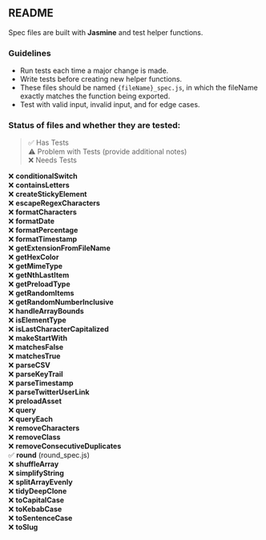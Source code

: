 ## README
Spec files are built with **Jasmine** and test helper functions.

### Guidelines
* Run tests each time a major change is made.
* Write tests before creating new helper functions.
* These files should be named `{fileName}_spec.js`, in which the fileName exactly matches the function being exported.
* Test with valid input, invalid input, and for edge cases.

### Status of files and whether they are tested:
> ✅ Has Tests
> <br>⚠️ Problem with Tests (provide additional notes)
> <br>❌ Needs Tests

❌ **conditionalSwitch**
<br>❌ **containsLetters**
<br>❌ **createStickyElement**
<br>❌ **escapeRegexCharacters**
<br>❌ **formatCharacters**
<br>❌ **formatDate**
<br>❌ **formatPercentage**
<br>❌ **formatTimestamp**
<br>❌ **getExtensionFromFileName**
<br>❌ **getHexColor**
<br>❌ **getMimeType**
<br>❌ **getNthLastItem**
<br>❌ **getPreloadType**
<br>❌ **getRandomItems**
<br>❌ **getRandomNumberInclusive**
<br>❌ **handleArrayBounds**
<br>❌ **isElementType**
<br>❌ **isLastCharacterCapitalized**
<br>❌ **makeStartWith**
<br>❌ **matchesFalse**
<br>❌ **matchesTrue**
<br>❌ **parseCSV**
<br>❌ **parseKeyTrail**
<br>❌ **parseTimestamp**
<br>❌ **parseTwitterUserLink**
<br>❌ **preloadAsset**
<br>❌ **query**
<br>❌ **queryEach**
<br>❌ **removeCharacters**
<br>❌ **removeClass**
<br>❌ **removeConsecutiveDuplicates**
<br>✅ **round** (round_spec.js)
<br>❌ **shuffleArray**
<br>❌ **simplifyString**
<br>❌ **splitArrayEvenly**
<br>❌ **tidyDeepClone**
<br>❌ **toCapitalCase**
<br>❌ **toKebabCase**
<br>❌ **toSentenceCase**
<br>❌ **toSlug**
